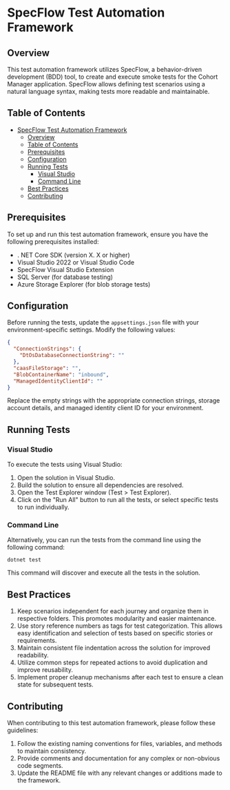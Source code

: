 # SpecFlow Test Automation Framework

## Overview

This test automation framework utilizes SpecFlow, a behavior-driven development (BDD) tool, to create and execute smoke tests for the Cohort Manager application. SpecFlow allows defining test scenarios using a natural language syntax, making tests more readable and maintainable.

## Table of Contents

- [SpecFlow Test Automation Framework](#specflow-test-automation-framework)
  - [Overview](#overview)
  - [Table of Contents](#table-of-contents)
  - [Prerequisites](#prerequisites)
  - [Configuration](#configuration)
  - [Running Tests](#running-tests)
    - [Visual Studio](#visual-studio)
    - [Command Line](#command-line)
  - [Best Practices](#best-practices)
  - [Contributing](#contributing)

## Prerequisites

To set up and run this test automation framework, ensure you have the following prerequisites installed:

* . NET Core SDK (version X. X or higher)
* Visual Studio 2022 or Visual Studio Code
* SpecFlow Visual Studio Extension
* SQL Server (for database testing)
* Azure Storage Explorer (for blob storage tests)

## Configuration

Before running the tests, update the `appsettings.json` file with your environment-specific settings. Modify the following values:

```json
{
  "ConnectionStrings": {
    "DtOsDatabaseConnectionString": ""
  },
  "caasFileStorage": "",
  "BlobContainerName": "inbound",
  "ManagedIdentityClientId": ""
}
```

Replace the empty strings with the appropriate connection strings, storage account details, and managed identity client ID for your environment.

## Running Tests

### Visual Studio

To execute the tests using Visual Studio:

1. Open the solution in Visual Studio.
2. Build the solution to ensure all dependencies are resolved.
3. Open the Test Explorer window (Test > Test Explorer).
4. Click on the "Run All" button to run all the tests, or select specific tests to run individually.

### Command Line

Alternatively, you can run the tests from the command line using the following command:

```shell
dotnet test
```

This command will discover and execute all the tests in the solution.

## Best Practices

1. Keep scenarios independent for each journey and organize them in respective folders. This promotes modularity and easier maintenance.
2. Use story reference numbers as tags for test categorization. This allows easy identification and selection of tests based on specific stories or requirements.
3. Maintain consistent file indentation across the solution for improved readability.
4. Utilize common steps for repeated actions to avoid duplication and improve reusability.
5. Implement proper cleanup mechanisms after each test to ensure a clean state for subsequent tests.

## Contributing

When contributing to this test automation framework, please follow these guidelines:

1. Follow the existing naming conventions for files, variables, and methods to maintain consistency.
2. Provide comments and documentation for any complex or non-obvious code segments.
3. Update the README file with any relevant changes or additions made to the framework.
